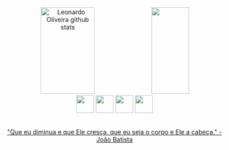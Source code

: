 <!--[![Typing SVG](https://readme-typing-svg.herokuapp.com/?color=FAFAD2&size=35&center=true&vCenter=true&width=1000&lines=Olá,+Sejam+Bem+Vindos(as);Sou+Leonardo+Oliveira;Tenho+25+anos;Estudando+para+ser+Programador!)](https://git.io/typing-svg)

- 👩🏻‍💻 Estudando e focado em Front End;
- 📚 Linguagens que aprendi na faculdade:
        POO em Python,
        Programação WEB em HTML, CSS, JS e Mysql. -->
        
<div align="center">  
  <img width="49%" height="195px" src="https://github-readme-stats-sigma-five.vercel.app/api?username=leo-0101&show_icons=true&count_private=true&hide_border=true&title_color=4B0082&icon_color=7FFFD4&text_color=c9d1d9&bg_color=0d1117" alt="Leonardo Oliveira github stats"/> 
  <img width="41%" height="195px" src="https://github-readme-stats-sigma-five.vercel.app/api/top-langs/?username=leo-0101&layout=compact&hide_border=true&title_color=7FFFD4&text_color=ff91a4&bg_color=0d1117"/>
</div>

<div align="center"> 
  <a href="https://www.linkedin.com/in/leo-0101/" target="_blank"><img src="https://user-images.githubusercontent.com/122987929/213333787-9a57e6be-58d8-482c-92bd-5677031d02ae.jpg" width="40px"></a>
  <a href = "mailto:ctt_leonardo@outlook.com"><img src="https://user-images.githubusercontent.com/122987929/213333721-63294d35-6371-49d8-b335-096f9c2754d8.JPG" width="40px"></a>
  <a href="https://api.whatsapp.com/send?phone=5592993984675"><img src="https://user-images.githubusercontent.com/122987929/213334174-ff06ef33-8141-4ebe-b41d-919d89231659.JPG" width="40px"></a> 
  <a href="https://instagram.com/let_miy" target="_blank"><img src="https://user-images.githubusercontent.com/122987929/213333062-e163e5ed-0fb4-48dd-8f98-c6466e1e60c5.JPG" width="40px"</a>
</div>

<div align="center">
  <br/>
  <p aling="center"> "Que eu diminua e que Ele cresça, que eu seja o corpo e Ele a cabeça." - João Batista</p>
</div>
